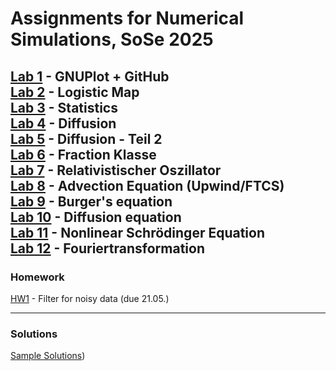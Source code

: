 # Assignments for Numerical Simulations, SoSe 2025

[Lab 1](https://classroom.github.com/a/NATdBzim) - GNUPlot + GitHub  
[Lab 2](https://classroom.github.com/a/HTnN1EZs) - Logistic Map  
[Lab 3](https://classroom.github.com/a/_Sw2KWcw) - Statistics  
[Lab 4](https://classroom.github.com/a/Y9MTiA3n) - Diffusion   
[Lab 5](https://classroom.github.com/a/xuB9eBNb) - Diffusion - Teil 2    
[Lab 6](https://classroom.github.com/a/7Gmy1pkt) - Fraction Klasse  
[Lab 7](https://classroom.github.com/a/tGrtNAcP) - Relativistischer Oszillator  
[Lab 8](https://classroom.github.com/a/Fc9z1ORG) - Advection Equation (Upwind/FTCS)  
[Lab 9](https://classroom.github.com/a/TEmqoMsb) - Burger's equation  
[Lab 10](https://classroom.github.com/a/FgK51dLJ) - Diffusion equation  
[Lab 11](https://classroom.github.com/a/yMIrWSVu) - Nonlinear Schrödinger Equation  
[Lab 12](https://classroom.github.com/a/BPxfb1OC) - Fouriertransformation   
----

### Homework

[HW1](https://classroom.github.com/a/sh2y7t0g) - Filter for noisy data (due 21.05.)

---

### Solutions
[Sample Solutions](https://github.com/NumSim2025/sample_solutions))

